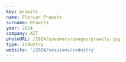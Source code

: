 ```yaml
---
key: prawits
name: Florian Prawits
surname: Prawits 
year: 2024
company: AIT
photoURL: /2024/speakers/images/prawits.jpg
type: industry
website: '/2024/sessions/industry'
---
```

